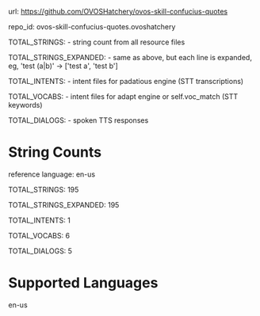 
url: https://github.com/OVOSHatchery/ovos-skill-confucius-quotes

repo_id: ovos-skill-confucius-quotes.ovoshatchery

TOTAL_STRINGS:  - string count from all resource files

TOTAL_STRINGS_EXPANDED: - same as above, but each line is expanded, eg, 'test (a|b)' -> ['test a', 'test b']

TOTAL_INTENTS: - intent files for padatious engine (STT transcriptions)

TOTAL_VOCABS: - intent files for adapt engine or self.voc_match (STT keywords)

TOTAL_DIALOGS: - spoken TTS responses


# String Counts

reference language: en-us

TOTAL_STRINGS: 195  

TOTAL_STRINGS_EXPANDED: 195  

TOTAL_INTENTS: 1  

TOTAL_VOCABS: 6  

TOTAL_DIALOGS: 5  

# Supported Languages

en-us
